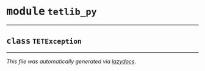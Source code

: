 <!-- markdownlint-disable -->

# <kbd>module</kbd> `tetlib_py`






---

## <kbd>class</kbd> `TETException`










---

_This file was automatically generated via [lazydocs](https://github.com/ml-tooling/lazydocs)._
